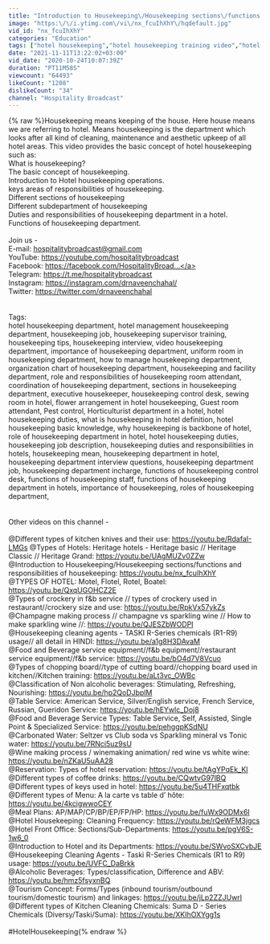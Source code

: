 ```yaml
---
title: "Introduction to Housekeeping\/Housekeeping sections\/functions and responsibilities of housekeeping"
image: "https:\/\/i.ytimg.com\/vi\/nx_fcuIhXhY\/hqdefault.jpg"
vid_id: "nx_fcuIhXhY"
categories: "Education"
tags: ["hotel housekeeping","hotel housekeeping training video","hotel housekeeping interview"]
date: "2021-11-11T13:22:02+03:00"
vid_date: "2020-10-24T10:07:39Z"
duration: "PT11M58S"
viewcount: "64493"
likeCount: "1208"
dislikeCount: "34"
channel: "Hospitality Broadcast"
---
```

{% raw %}Housekeeping means keeping of the house. Here house means we are referring to hotel. Means housekeeping is the department which looks after all kind of cleaning, maintenance and aesthetic upkeep of all hotel areas. This video provides the basic concept of hotel housekeeping such as:  <br />What is housekeeping?<br />The basic concept of housekeeping.<br />Introduction to Hotel housekeeping operations.<br />keys areas of responsibilities of housekeeping.<br />Different sections of housekeeping <br />Different subdepartment of housekeeping<br />Duties and responsibilities of housekeeping department in a hotel. <br />Functions of housekeeping department. <br /><br />Join us - <br />E-mail: hospitalitybroadcast@gmail.com <br />YouTube: <a rel="nofollow" target="blank" href="https://youtube.com/hospitalitybroadcast">https://youtube.com/hospitalitybroadcast</a> <br />Facebook: <a rel="nofollow" target="blank" href="https://facebook.com/HospitalityBroad...">https://facebook.com/HospitalityBroad...</a> <br />Telegram: <a rel="nofollow" target="blank" href="https://t.me/hospitalitybroadcast">https://t.me/hospitalitybroadcast</a> <br />Instagram: <a rel="nofollow" target="blank" href="https://instagram.com/drnaveenchahal/">https://instagram.com/drnaveenchahal/</a> <br />Twitter: <a rel="nofollow" target="blank" href="https://twitter.com/drnaveenchahal">https://twitter.com/drnaveenchahal</a><br /><br /><br />Tags:<br />hotel housekeeping department, hotel management housekeeping department, housekeeping job, housekeeping supervisor training, housekeeping tips, housekeeping interview,  video housekeeping department, importance of housekeeping department, uniform room in housekeeping department, how to manage housekeeping department, organization chart of housekeeping department, housekeeping and facility department,  role and responsibilities of housekeeping room attendant, coordination of housekeeping department, sections in housekeeping department, executive housekeeper, housekeeping control desk, sewing room in hotel, flower arrangement in hotel housekeeping, Guest room attendant, Pest control, Horticulturist department in a hotel, hotel housekeeping duties, what is housekeeping in hotel definition, hotel housekeeping basic knowledge, why housekeeping is backbone of hotel, role of housekeeping department in hotel, hotel housekeeping duties, housekeeping job description, housekeeping duties and responsibilities in hotels, housekeeping mean, housekeeping department in hotel, housekeeping department interview questions, housekeeping department job, housekeeping department incharge, functions of housekeeping control desk, functions of housekeeping staff, functions of housekeeping department in hotels, importance of housekeeping, roles of housekeeping department,<br /><br /><br />Other videos on this channel - <br /><br />@Different types of kitchen knives and their use: <a rel="nofollow" target="blank" href="https://youtu.be/RdafaI-LMGs">https://youtu.be/RdafaI-LMGs</a> @Types of Hotels: Heritage hotels - Heritage basic // Heritage Classic // Heritage Grand: <a rel="nofollow" target="blank" href="https://youtu.be/UAgMUZv0ZZw">https://youtu.be/UAgMUZv0ZZw</a><br />@Introduction to Housekeeping/Housekeeping sections/functions and responsibilities of housekeeping: <a rel="nofollow" target="blank" href="https://youtu.be/nx_fcuIhXhY">https://youtu.be/nx_fcuIhXhY</a><br />@TYPES OF HOTEL: Motel, Flotel, Rotel, Boatel: <a rel="nofollow" target="blank" href="https://youtu.be/QxqUGOHCZ2E">https://youtu.be/QxqUGOHCZ2E</a><br />@Types of crockery in f&amp;b service // types of crockery used in restaurant//crockery size and use: <a rel="nofollow" target="blank" href="https://youtu.be/RpkVx57ykZs">https://youtu.be/RpkVx57ykZs</a><br />@Champagne making process // champagne vs sparkling wine // How to make sparkling wine //: <a rel="nofollow" target="blank" href="https://youtu.be/QJESZbWODPI">https://youtu.be/QJESZbWODPI</a><br />@Housekeeping cleaning agents - TASKI R-Series chemicals (R1-R9) usage// all detail in HINDI: <a rel="nofollow" target="blank" href="https://youtu.be/a1g8H3DAvaM">https://youtu.be/a1g8H3DAvaM</a><br />@Food and Beverage service equipment//f&amp;b equipment//restaurant service equipment//f&amp;b service: <a rel="nofollow" target="blank" href="https://youtu.be/bO4d7V8Vcuo">https://youtu.be/bO4d7V8Vcuo</a><br />@Types of chopping board//type of cutting board//chopping board used in kitchen//Kitchen training: <a rel="nofollow" target="blank" href="https://youtu.be/aLt3vc_OWBc">https://youtu.be/aLt3vc_OWBc</a><br />@Classification of Non alcoholic beverages: Stimulating, Refreshing, Nourishing: <a rel="nofollow" target="blank" href="https://youtu.be/hp2QoDJbplM">https://youtu.be/hp2QoDJbplM</a><br />@Table Service: American Service, Silver/English service, French Service, Russian, Gueridon Service: <a rel="nofollow" target="blank" href="https://youtu.be/hEYwlc_Doj8">https://youtu.be/hEYwlc_Doj8</a><br />@Food and Beverage Service Types: Table Service, Self, Assisted, Single Point &amp; Specialized Service: <a rel="nofollow" target="blank" href="https://youtu.be/pehggpKSdNU">https://youtu.be/pehggpKSdNU</a><br />@Carbonated Water: Seltzer vs Club soda vs Sparkling mineral vs Tonic water: <a rel="nofollow" target="blank" href="https://youtu.be/7RNci5uz9sU">https://youtu.be/7RNci5uz9sU</a><br />@Wine making process / winemaking animation/ red wine vs white wine: <a rel="nofollow" target="blank" href="https://youtu.be/nZKaU5uAA28">https://youtu.be/nZKaU5uAA28</a><br />@Reservation: Types of hotel reservation: <a rel="nofollow" target="blank" href="https://youtu.be/tAgYPqEk_KI">https://youtu.be/tAgYPqEk_KI</a><br />@Different types of coffee drinks: <a rel="nofollow" target="blank" href="https://youtu.be/CQwtvG97lBQ">https://youtu.be/CQwtvG97lBQ</a><br />@Different types of keys used in hotel: <a rel="nofollow" target="blank" href="https://youtu.be/5u4THFxqtbk">https://youtu.be/5u4THFxqtbk</a><br />@Different types of Menu: A la carte vs table d’ hôte: <a rel="nofollow" target="blank" href="https://youtu.be/4kcigwwoCEY">https://youtu.be/4kcigwwoCEY</a><br />@Meal Plans: AP/MAP/CP/BP/EP/FP/HP: <a rel="nofollow" target="blank" href="https://youtu.be/fuWx9ODMx6I">https://youtu.be/fuWx9ODMx6I</a><br />@Hotel Housekeeping: Cleaning Frequency: <a rel="nofollow" target="blank" href="https://youtu.be/rQeWFM3jgcs">https://youtu.be/rQeWFM3jgcs</a><br />@Hotel Front Office: Sections/Sub-Departments: <a rel="nofollow" target="blank" href="https://youtu.be/pgV6S-1w6_0">https://youtu.be/pgV6S-1w6_0</a><br />@Introduction to Hotel and its Departments: <a rel="nofollow" target="blank" href="https://youtu.be/SWvoSXCvbJE">https://youtu.be/SWvoSXCvbJE</a><br />@Housekeeping Cleaning Agents - Taski R-Series Chemicals (R1 to R9) usage: <a rel="nofollow" target="blank" href="https://youtu.be/UVFC_DaBrkk">https://youtu.be/UVFC_DaBrkk</a><br />@Alcoholic Beverages: Types/classification, Difference and ABV: <a rel="nofollow" target="blank" href="https://youtu.be/hmz5fsyxnBQ">https://youtu.be/hmz5fsyxnBQ</a><br />@Tourism Concept: Forms/Types (inbound tourism/outbound tourism/domestic tourism) and linkages: <a rel="nofollow" target="blank" href="https://youtu.be/jLp2ZZJUwrI">https://youtu.be/jLp2ZZJUwrI</a><br />@Different types of Kitchen Cleaning Chemicals: Suma D - Series Chemicals (Diversy/Taski/Suma): <a rel="nofollow" target="blank" href="https://youtu.be/XKIhOXYgg1s">https://youtu.be/XKIhOXYgg1s</a><br /><br />#HotelHousekeeping{% endraw %}
